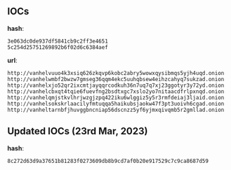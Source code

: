
## IOCs

__hash__:

```text
3e063dc0de937df5841cb9c2ff3e4651
5c254d25751269892b6f02d6c6384aef
```
__url__:

```text
http://vanhelvuuo4k3xsiq626zkqvp6kobc2abry5wowxqysibmqs5yjh4uqd.onion
http://vanhelwmbf2bwzw7gmseg36qqm4ekc5uuhqbsew4eihzcahyq7sukzad.onion
http://vanhelxjo52qr2ixcmtjayqqrcodkuh36n7uq7q7xj23ggotyr3y72yd.onion
http://vanhelcbxqt4tqie6fuevfng2bsdtxgc7xslo2yo7nitaacdfrlpxnqd.onion
http://vanhelqmjstkvlhrjwzgjzpq422iku6wlggiz5y5r3rmfdeiaj3ljaid.onion
http://vanhelsokskrlaacilyfmtuqqa5haikubsjaokw47f3pt3uoivh6cgad.onion
http://vanheltarnbfjhuvggbncniap56dscnzz5yf6yjmxqivqmb5r2gmllad.onion
```

## Updated IOCs (23rd Mar, 2023)

__hash__:

```text
8c272d63d9a37651b81283f0273609db8b9cd7af0b20e917529c7c9ca8687d59
```
